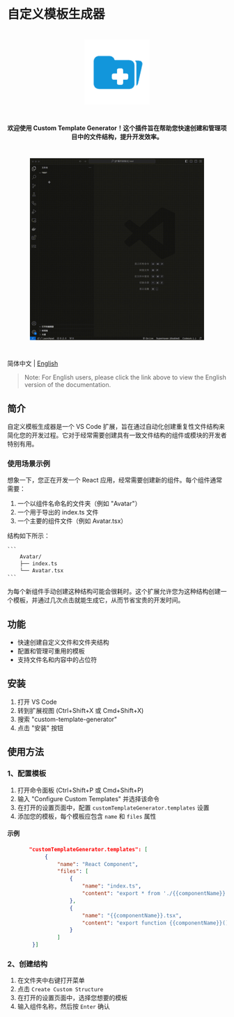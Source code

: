 # 自定义模板生成器

<div align="center" style="margin: 40px 0;">
    <img src="https://github.com/yuhang1995/custom-template-generator/raw/HEAD/assets/logo.png" alt="Logo" width="150" />
</div>

<div align="center" style="margin: 20px 0;">
    <strong>欢迎使用 Custom Template Generator！这个插件旨在帮助您快速创建和管理项目中的文件结构，提升开发效率。</strong>
</div>

<div align="center" style="margin: 40px 0;">
    <img src="https://github.com/yuhang1995/custom-template-generator/raw/HEAD/assets/demo.gif" alt="演示" width="400" />
</div>

简体中文 | [English](README.md)

> Note: For English users, please click the link above to view the English version of the documentation.

## 简介

自定义模板生成器是一个 VS Code 扩展，旨在通过自动化创建重复性文件结构来简化您的开发过程。它对于经常需要创建具有一致文件结构的组件或模块的开发者特别有用。

### 使用场景示例

想象一下，您正在开发一个 React 应用，经常需要创建新的组件。每个组件通常需要：

1. 一个以组件名命名的文件夹（例如 "Avatar"）
2. 一个用于导出的 index.ts 文件
3. 一个主要的组件文件（例如 Avatar.tsx）

结构如下所示：

    ```
        Avatar/
        ├── index.ts
        └── Avatar.tsx
    ```

为每个新组件手动创建这种结构可能会很耗时。这个扩展允许您为这种结构创建一个模板，并通过几次点击就能生成它，从而节省宝贵的开发时间。

## 功能

-   快速创建自定义文件和文件夹结构
-   配置和管理可重用的模板
-   支持文件名和内容中的占位符

## 安装

1. 打开 VS Code
2. 转到扩展视图 (Ctrl+Shift+X 或 Cmd+Shift+X)
3. 搜索 "custom-template-generator"
4. 点击 "安装" 按钮

## 使用方法

### 1、配置模板

1. 打开命令面板 (Ctrl+Shift+P 或 Cmd+Shift+P)
2. 输入 "Configure Custom Templates" 并选择该命令
3. 在打开的设置页面中，配置 `customTemplateGenerator.templates` 设置
4. 添加您的模板，每个模板应包含 `name` 和 `files` 属性

#### 示例

```json
       "customTemplateGenerator.templates": [
            {
                "name": "React Component",
                "files": [
                    {
                        "name": "index.ts",
                        "content": "export * from './{{componentName}}'",
                    },
                    {
                        "name": "{{componentName}}.tsx",
                        "content": "export function {{componentName}}() { return <div /> }"
                    }
                ]
        }]
```

### 2、创建结构

1. 在文件夹中右键打开菜单
2. 点击 `Create Custom Structure`
3. 在打开的设置页面中，选择您想要的模板
4. 输入组件名称，然后按 `Enter` 确认
